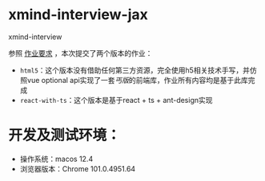 # xmind-interview-jax
xmind-interview

参照 [作业要求](https://github.com/xmindltd/hiring/blob/master/frontend-1/README.md) ，本次提交了两个版本的作业：

* `html5`：这个版本没有借助任何第三方资源，完全使用h5相关技术手写，并仿照vue optional api实现了一套*丐版*的前端库，作业所有内容均是基于此库完成
* `react-with-ts`：这个版本是基于react + ts + ant-design实现

# 开发及测试环境：
* 操作系统：macos 12.4
* 浏览器版本：Chrome 101.0.4951.64
